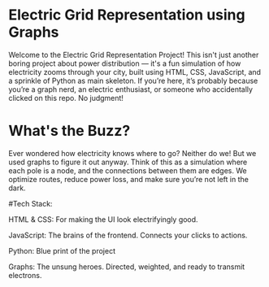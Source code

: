 # Electric Grid Representation using Graphs

Welcome to the Electric Grid Representation Project! This isn't just another boring project about power distribution — it's a fun simulation of how electricity zooms through your city, built using HTML, CSS, JavaScript, and a sprinkle of Python as main skeleton. If you’re here, it’s probably because you’re a graph nerd, an electric enthusiast, or someone who accidentally clicked on this repo. No judgment!

# What's the Buzz? 

Ever wondered how electricity knows where to go? Neither do we! But we used graphs to figure it out anyway. Think of this as a simulation where each pole is a node, and the connections between them are edges. We optimize routes, reduce power loss, and make sure you’re not left in the dark.

#Tech Stack:

HTML & CSS: For making the UI look electrifyingly good.

JavaScript: The brains of the frontend. Connects your clicks to actions.

Python: Blue print of the project

Graphs: The unsung heroes. Directed, weighted, and ready to transmit electrons.

